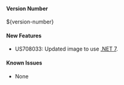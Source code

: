 #### Version Number
${version-number}

#### New Features
- US708033: Updated image to use [.NET 7](https://learn.microsoft.com/en-us/dotnet/core/whats-new/dotnet-7).

#### Known Issues
- None
